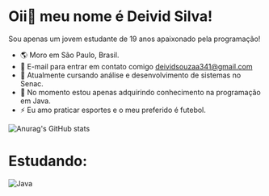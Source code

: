 Oii👋 meu nome é Deivid Silva!
==================================

Sou apenas um jovem estudante de 19 anos apaixonado pela programação!

 * 🌎 Moro em São Paulo, Brasil.
* 📧 E-mail para entrar em contato comigo deividsouzaa341@gmail.com   
* 🏫  Atualmente cursando análise e desenvolvimento de sistemas no Senac.
* 🧠  No momento estou apenas adquirindo conhecimento na programação em Java.
*  ⚡ Eu amo praticar esportes e o meu preferido é futebol.

![Anurag's GitHub stats](https://github-readme-stats.vercel.app/api?username=Deivid7Silva3&show_icons=true&theme=transparent)

Estudando:
============
![ Java ](https://img.shields.io/badge/-Java-0D1119?style=for-the-badge&logo=javascript&labelColor=0D1119) 

